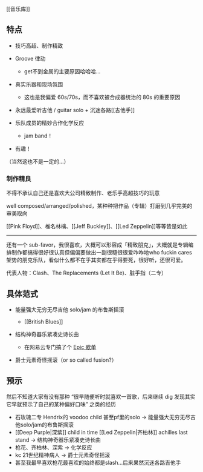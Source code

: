 [[音乐库]]

## 特点

- 技巧高超、制作精致

- Groove 律动
	- get不到金属的主要原因哈哈哈...

- 真实乐器和现场氛围
	- 这也是我偏爱 60s/70s，而不喜欢被合成器统治的 80s 的重要原因

- 永远最爱听吉他 / guitar solo + 沉迷各路[[吉他手]]

- 乐队成员的精妙合作化学反应
	- jam band！

- 有趣！

（当然这也不是一定的...）

### 制作精良

不得不承认自己还是喜欢大公司精致制作、老乐手高超技巧的玩意

well composed/arranged/polished，某种种把作品（专辑）打磨到几乎完美的审美取向

[[Pink Floyd]]、椎名林檎、[[Jeff Buckley]]、[[Led Zeppelin]]等等皆是如此

---

还有一个 sub-favor，我很喜欢，大概可以形容成「精致朋克」，大概就是专辑编排制作都搞得很好很认真但偏偏要做出一副很糙很很爱咋咋地who fuckin cares架势的朋克乐队，看似什么都不在乎其实都在乎得要死，很好听，还很可爱。

代表人物：Clash、The Replacements (Let It Be)、脏手指（二专）

## 具体范式

- 能量强大无穷无尽吉他 solo/jam 的布鲁斯摇滚
	- [[British Blues]]

- 结构神奇器乐紧凑史诗长曲
	- 在网易云专门搞了个 [Epic 歌单](https://y.music.163.com/m/playlist?app_version=8.7.55&id=5307112898&userid=106916740&dlt=0846&creatorId=106916740)

- 爵士元素奇怪摇滚（or so called fusion?）



## 预示
然后不知道大家有没有那种 “很早随便听时就喜欢一首歌，后来继续 dig 发现其实它早就预示了自己的某种偏好口味” 之类的经历

- 石玫瑰二专  Hendrix的 voodoo child 甚至pf里的solo -> 能量强大无穷无尽吉他solo/jam的布鲁斯摇滚
- [[Deep Purple|深紫]] child in time [[Led Zeppelin|齐柏林]] achilles last stand -> 结构神奇器乐紧凑史诗长曲
- 枪花、齐柏林、深紫 -> 化学反应
- kc 21世纪精神病人 -> 爵士元素奇怪摇滚
- 甚至我最早喜欢枪花最喜欢的始终都是slash…后来果然沉迷各路吉他手